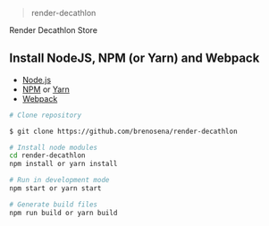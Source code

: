 > render-decathlon

Render Decathlon Store

## Install NodeJS, NPM (or Yarn) and Webpack

- [Node.js](https://nodejs.org/)
- [NPM](https://www.npmjs.com/) or [Yarn](https://yarnpkg.com/)
- [Webpack](https://webpack.js.org/)

```sh
# Clone repository

$ git clone https://github.com/brenosena/render-decathlon

# Install node modules
cd render-decathlon
npm install or yarn install

# Run in development mode
npm start or yarn start

# Generate build files
npm run build or yarn build
```